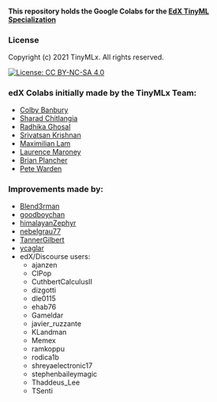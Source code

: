 #### This repository holds the Google Colabs for the [EdX TinyML Specialization](https://www.edx.org/professional-certificate/harvardx-tiny-machine-learning)

### License

Copyright (c) 2021 TinyMLx. All rights reserved.

[![License: CC BY-NC-SA 4.0](https://licensebuttons.net/l/by-nc-sa/4.0/80x15.png)](https://creativecommons.org/licenses/by-nc-sa/4.0/)


### edX Colabs initially made by the TinyMLx Team:
+ [Colby Banbury](https://github.com/colbybanbury)
+ [Sharad Chitlangia](https://github.com/Sharad24)
+ [Radhika Ghosal](https://github.com/RadhikaG)
+ [Srivatsan Krishnan](https://github.com/srivatsankrishnan)
+ [Maximilian Lam](https://github.com/agnusmaximus)
+ [Laurence Maroney](https://github.com/lmoroney)
+ [Brian Plancher](https://github.com/plancherb1)
+ [Pete Warden](https://github.com/petewarden)

### Improvements made by:
+ [Blend3rman](https://github.com/Blend3rman)
+ [goodboychan](https://github.com/goodboychan)
+ [himalayanZephyr](https://github.com/himalayanZephyr)
+ [nebelgrau77](https://github.com/nebelgrau77)
+ [TannerGilbert](https://github.com/TannerGilbert)
+ [ycaglar](https://github.com/ycaglar)
+ edX/Discourse users:
  + ajanzen
  + CIPop
  + CuthbertCalculusII
  + dizgotti
  + dle0115
  + ehab76
  + Gameldar
  + javier_ruzzante
  + KLandman
  + Memex
  + ramkoppu
  + rodica1b
  + shreyaelectronic17
  + stephenbaileymagic
  + Thaddeus_Lee
  + TSenti
